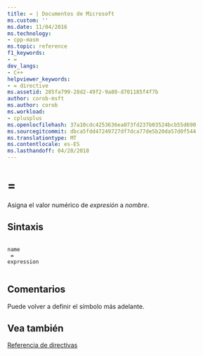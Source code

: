 ```yaml
---
title: = | Documentos de Microsoft
ms.custom: ''
ms.date: 11/04/2016
ms.technology:
- cpp-masm
ms.topic: reference
f1_keywords:
- =
dev_langs:
- C++
helpviewer_keywords:
- = directive
ms.assetid: 285fa799-28d2-49f2-9a80-d701185f4f7b
author: corob-msft
ms.author: corob
ms.workload:
- cplusplus
ms.openlocfilehash: 37a10cdc4253636ea073fd237b03524bcb55d690
ms.sourcegitcommit: dbca5fdd47249727df7dca77de5b20da57d0f544
ms.translationtype: MT
ms.contentlocale: es-ES
ms.lasthandoff: 04/28/2018
---
```

# <a name=""></a>=
Asigna el valor numérico de *expresión* a *nombre*.  
  
## <a name="syntax"></a>Sintaxis  
  
```  
  
name  
 =   
expression  
  
```  
  
## <a name="remarks"></a>Comentarios  
 Puede volver a definir el símbolo más adelante.  
  
## <a name="see-also"></a>Vea también  
 [Referencia de directivas](../../assembler/masm/directives-reference.md)